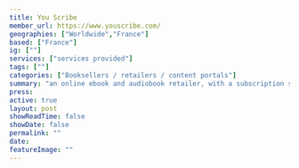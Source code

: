 ```yaml
---
title: You Scribe
member_url: https://www.youscribe.com/
geographies: ["Worldwide","France"]
based: ["France"]
ig: [""] 
services: ["services provided"] 
tags: [""]
categories: ["Booksellers / retailers / content portals"]
summary: "an online ebook and audiobook retailer, with a subscription service active in France and in 11 African countries."
press:
active: true
layout: post
showReadTime: false
showDate: false
permalink: ""
date: 
featureImage: ""
---
```

